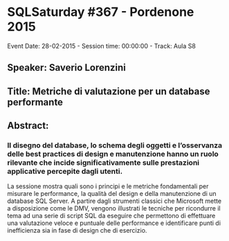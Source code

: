 # SQLSaturday #367 - Pordenone 2015
Event Date: 28-02-2015 - Session time: 00:00:00 - Track: Aula S8
## Speaker: Saverio Lorenzini
## Title: Metriche di valutazione per un database performante 
## Abstract:
### Il disegno del database, lo schema degli oggetti e l’osservanza delle best practices di design e manutenzione hanno un ruolo rilevante che incide significativamente sulle prestazioni applicative percepite dagli utenti.
La sessione mostra quali sono i principi e le metriche fondamentali per misurare le performance, la qualità del design e della manutenzione di un database SQL Server. A partire dagli strumenti classici che Microsoft mette a disposizione come le DMV, vengono illustrati le tecniche per ricondurre il tema ad una serie di script SQL da eseguire che permettono di effettuare una valutazione veloce e puntuale delle performance e identificare punti di inefficienza sia in fase di design che di esercizio.

